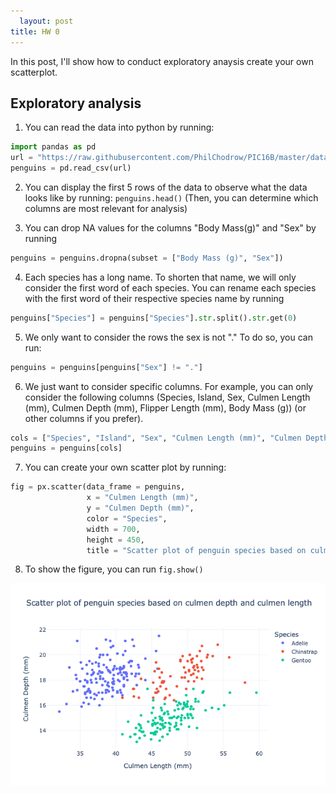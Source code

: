 ```yaml
---
  layout: post
title: HW 0
---
```

  
  In this post, I'll show how to conduct exploratory anaysis create your own scatterplot.  


## Exploratory analysis 

1. You can read the data into python by running:

```python 
import pandas as pd
url = "https://raw.githubusercontent.com/PhilChodrow/PIC16B/master/datasets/palmer_penguins.csv"
penguins = pd.read_csv(url)
```
2. You can display the first 5 rows of the data to observe what the data looks like by running: `penguins.head()`
 (Then, you can determine which columns are most relevant for analysis)

3. You can drop NA values for the columns "Body Mass(g)" and "Sex" by running
 ```python
 penguins = penguins.dropna(subset = ["Body Mass (g)", "Sex"])
 ```
4. Each species has a long name. To shorten that name, we will only consider the first word of each species. 
You can rename each species with the first word of their respective species name by running 
```python
penguins["Species"] = penguins["Species"].str.split().str.get(0)
```

5. We only want to consider the rows the sex is not "." To do so, you can run:

```python
penguins = penguins[penguins["Sex"] != "."]
```

6. We just want to consider specific columns. For example, you can only consider the following columns (Species, Island, Sex, Culmen Length (mm), Culmen Depth (mm), Flipper Length (mm), Body Mass (g)) (or other columns if you prefer). 

```python
cols = ["Species", "Island", "Sex", "Culmen Length (mm)", "Culmen Depth (mm)", "Flipper Length (mm)", "Body Mass (g)"]
penguins = penguins[cols]
```

7. You can create your own scatter plot by running: 

```python
fig = px.scatter(data_frame = penguins, 
                 x = "Culmen Length (mm)", 
                 y = "Culmen Depth (mm)",
                 color = "Species",
                 width = 700,
                 height = 450,
                 title = "Scatter plot of penguin species based on culmen depth and culmen length")
```

8. To show the figure, you can run `fig.show()`

![image-example.png](/images/newplot-2.png)